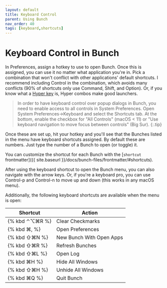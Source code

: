 ```yaml
---
layout: default
title: Keyboard Control
parent: Using Bunch
nav_order: 40
tags: [keyboard,shortcuts]
---
```

# Keyboard Control in Bunch

In Preferences, assign a hotkey to use to open Bunch. Once this is assigned, you can use it no matter what application you're in. Pick a combination that won't conflict with other applications' default shortcuts. I recommend including Control in the combination, which avoids many conflicts (90% of shortcuts only use Command, Shift, and Option). Or, if you know what a [Hyper key](https://brettterpstra.com/2017/06/15/a-hyper-key-with-karabiner-elements-full-instructions/) is, Hyper combos make good launchers.

> In order to have keyboard control over popup dialogs in Bunch, you need to enable access to all controls in System Preferences. Open System Preferences->Keyboard and select the Shortcuts tab. At the bottom, enable the checkbox for "All Controls" (macOS < 11) or "Use keyboard navigation to move focus between controls" (Big Sur).
{:.tip}

Once these are set up, hit your hotkey and you'll see that the Bunches listed in the menu have keyboard shortcuts assigned. By default these are numbers. Just type the number of a Bunch to open (or toggle) it.

You can customize the shortcut for each Bunch with the [`shortcut` frontmatter]({{ site.baseurl }}/docs/bunch-files/frontmatter/#shortcuts).

After using the keyboard shortcut to open the Bunch menu, you can also navigate with the arrow keys. Or, if you're a keyboard pro, you can use Control-p and Control-n to move up and down (this works in any macOS menu).

Additionally, the following keyboard shortcuts are available when the menu is open:

|    Shortcut    |          Action          |
|----------------|--------------------------|
| {% kbd ⌃⌥⌘R %} | Clear Checkmarks         |
| {% kbd ⌘,  %}  | Open Preferences         |
| {% kbd ⇧⌘N %}  | New Bunch With Open Apps |
| {% kbd ⇧⌘R %}  | Refresh Bunches          |
| {% kbd ⇧⌘L %}  | Open Log                 |
| {% kbd ⌘H  %}  | Hide All Windows         |
| {% kbd ⇧⌘H %}  | Unhide All Windows       |
| {% kbd ⌘Q  %}  | Quit Bunch               |
